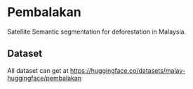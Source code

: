 # Pembalakan

Satellite Semantic segmentation for deforestation in Malaysia.

## Dataset

All dataset can get at https://huggingface.co/datasets/malay-huggingface/pembalakan